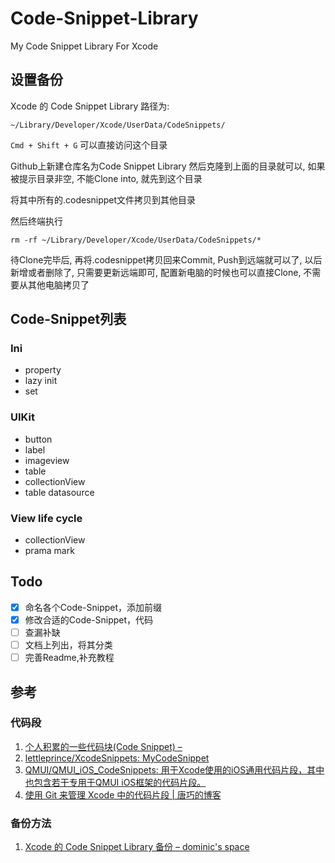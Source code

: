 # Code-Snippet-Library

My Code Snippet Library For Xcode

## 设置备份

Xcode 的 Code Snippet Library 路径为:


```
~/Library/Developer/Xcode/UserData/CodeSnippets/

```
`Cmd + Shift + G` 可以直接访问这个目录

Github上新建仓库名为Code Snippet Library 然后克隆到上面的目录就可以, 如果被提示目录非空, 不能Clone into, 就先到这个目录

将其中所有的.codesnippet文件拷贝到其他目录

然后终端执行

```objc
rm -rf ~/Library/Developer/Xcode/UserData/CodeSnippets/*
```

待Clone完毕后, 再将.codesnippet拷贝回来Commit, Push到远端就可以了, 以后新增或者删除了, 只需要更新远端即可, 配置新电脑的时候也可以直接Clone, 不需要从其他电脑拷贝了

## Code-Snippet列表

### Ini

- property
- lazy init
- set

### UIKit

- button
- label
- imageview
- table
- collectionView
- table datasource

### View life cycle

- collectionView
- prama mark

## Todo 

- [x] 命名各个Code-Snippet，添加前缀
- [x] 修改合适的Code-Snippet，代码
- [ ] 查漏补缺
- [ ] 文档上列出，将其分类
- [ ] 完善Readme,补充教程

## 参考

### 代码段

1. [个人积累的一些代码块(Code Snippet) –](http://ibloodline.com/articles/2016/03/27/code-snippet.html)
2. [lettleprince/XcodeSnippets: MyCodeSnippet](https://github.com/lettleprince/XcodeSnippets)
3. [QMUI/QMUI_iOS_CodeSnippets: 用于Xcode使用的iOS通用代码片段，其中也包含若干专用于QMUI iOS框架的代码片段。](https://github.com/QMUI/QMUI_iOS_CodeSnippets)
4. [使用 Git 来管理 Xcode 中的代码片段 | 唐巧的博客](http://blog.devtang.com/2012/02/04/use-git-to-manage-code-snippets/)

### 备份方法

1. [Xcode 的 Code Snippet Library 备份 – dominic's space](https://www.dominic-lian.space/2014-10/post-130)
